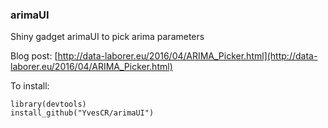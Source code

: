 ### arimaUI

Shiny gadget arimaUI to pick arima parameters

Blog post: [http://data-laborer.eu/2016/04/ARIMA_Picker.html](http://data-laborer.eu/2016/04/ARIMA_Picker.html)

To install:

    library(devtools)
    install_github("YvesCR/arimaUI")
